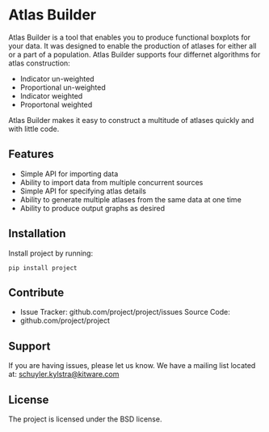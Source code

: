 # Atlas Builder

Atlas Builder is a tool that enables you to produce functional boxplots for
your data. It was designed to enable the production of atlases for either all or a part of a population.
Atlas Builder supports four differnet algorithms for atlas construction:

- Indicator un-weighted
- Proportional un-weighted
- Indicator weighted
- Proportonal weighted

Atlas Builder makes it easy to construct a multitude of atlases quickly and with little code.

## Features

- Simple API for importing data
- Ability to import data from multiple concurrent sources
- Simple API for specifying atlas details
- Ability to generate multiple atlases from the same data at one time
- Ability to produce output graphs as desired

## Installation

Install project by running:

    pip install project

## Contribute

- Issue Tracker: github.com/project/project/issues Source Code:
- github.com/project/project

## Support

If you are having issues, please let us know. We have a mailing list located
at: schuyler.kylstra@kitware.com

## License

The project is licensed under the BSD license.
